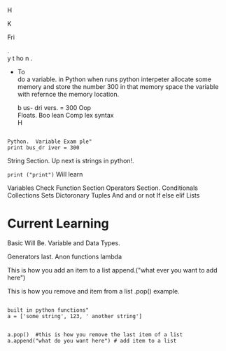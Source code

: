




H

 K   


Fri


   .  
y 
 t ho n 
  .
- To  
do  a   variable.  in Python when runs python interpeter allocate some memory and store the number 300 in that memory space     the variable with refernce the memory location.
    
   b  us- dri vers.    = 300
  Oop   
      Floats.
   Boo lean
Comp  lex syntax    
H 
```Python.

Python.  Variable Exam ple"
print bus_dr iver = 300

```

String Section.
Up next is strings in python!.

```print ("print")```
Will learn

Variables Check
Function Section
Operators Section.
Conditionals
Collections
Sets
Dictoronary
Tuples
And and or not 
If else elif
Lists
 # Current Learning
Basic Will Be.
Variable and Data Types.

Generators last.
Anon functions lambda 

This is how you add an item to a list
append.("what ever you want to add here")

This is how you remove and item from a list
.pop()
example.


```Python.

built in python functions"
a = ['some string', 123, ' another string']


a.pop()  #this is how you remove the last item of a list
a.append("what do you want here") # add item to a list

```
